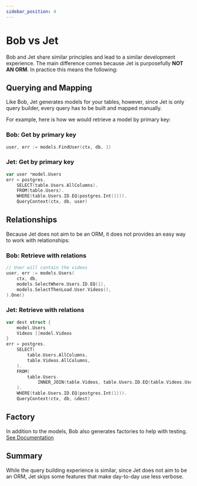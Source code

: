 ```yaml
---
sidebar_position: 4
---
```


# Bob vs Jet

Bob and Jet share similar principles and lead to a similar development experience. The main difference comes because Jet is purposefully **NOT AN ORM**.
In practice this means the following:

## Querying and Mapping

Like Bob, Jet generates models for your tables, however, since Jet is only query builder, every query has to be built and mapped manually.

For example, here is how we would retrieve a model by primary key:

### Bob: Get by primary key

```go
user, err := models.FindUser(ctx, db, 1)
```

### Jet: Get by primary key

```go
var user *model.Users
err = postgres.
    SELECT(table.Users.AllColumns).
    FROM(table.Users).
    WHERE(table.Users.ID.EQ(postgres.Int(1))).
    QueryContext(ctx, db, user)
```

## Relationships

Because Jet does not aim to be an ORM, it does not provides an easy way to work with relationships:

### Bob: Retrieve with relations

```go
// User will contain the videos
user, err := models.Users(
    ctx, db,
    models.SelectWhere.Users.ID.EQ(1),
    models.SelectThenLoad.User.Videos(),
).One()
```

### Jet: Retrieve with relations

```go
var dest struct {
    model.Users
    Videos []model.Videos
}
err = postgres.
    SELECT(
        table.Users.AllColumns,
        table.Videos.AllColumns,
    ).
    FROM(
        table.Users.
            INNER_JOIN(table.Videos, table.Users.ID.EQ(table.Videos.UserID)),
    ).
    WHERE(table.Users.ID.EQ(postgres.Int(1))).
    QueryContext(ctx, db, &dest)
```

## Factory

In addition to the models, Bob also generates factories to help with testing. [See Documentation](../docs/code-generation/factories)

## Summary

While the query building experience is similar, since Jet does not aim to be an ORM, Jet skips some features that make day-to-day use less verbose.
